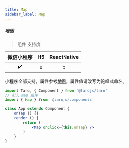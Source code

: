 ```yaml
---
title: Map
sidebar_label: Map
---
```


##### 地图

> 组件 支持度

| 微信小程序 | H5 | ReactNative |
| :-: | :-: | :-: |
| ✔️ | x | x |

小程序全部支持，属性参考[地图](https://developers.weixin.qq.com/miniprogram/dev/component/map.html#map)。属性值请改写为驼峰式命名。

```jsx
import Taro, { Component } from '@tarojs/taro'
// 引入 map 组件
import { Map } from '@tarojs/components'

class App extends Component {
	onTap () {}
	render () {
		return (
			<Map onClick={this.onTap} />
		)
	}
}
```
